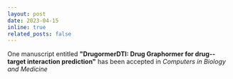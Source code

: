 ```yaml
---
layout: post
date: 2023-04-15
inline: true
related_posts: false
---
```


One manuscript entitled <b>"DrugormerDTI: Drug Graphormer for drug--target interaction prediction"</b> has been accepted in <i>Computers in Biology and Medicine</i>